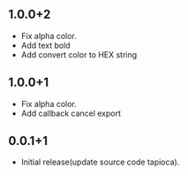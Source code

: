 ## 1.0.0+2

* Fix alpha color.
* Add text bold
* Add convert color to HEX string
## 1.0.0+1

* Fix alpha color.
* Add callback cancel export

## 0.0.1+1

* Initial release(update source code tapioca).
